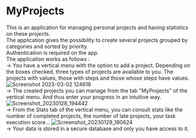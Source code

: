 # MyProjects

This is an application for managing personal projects and having statistics on these projects.        
The application gives the possibility to create several projects grouped by categories and sorted by priority.      
Authentication is required on the app.     
The application works as follows :  
    -> You have a vertical menu with the option to add a project. Depending on the boxes checked, three types of projects are available to you. The projects with values, those with steps and those whose steps have values.             
    ![Screenshot 2023-03-02 124618](https://user-images.githubusercontent.com/102849982/222455251-3f508923-2c21-45b4-80ec-a992c8d952df.png)       
    -> The created projects you can manage from the tab "MyProjects" of the vertical menu. And thus enter your progress in an intuitive way.      
    ![Screenshot_20230128_194442](https://user-images.githubusercontent.com/102849982/222454971-56a92f6f-084e-4bd5-bc32-89b2b451d186.png)                      
    -> From the Stats tab of the vertical menu, you can consult stats like the number of completed projects, the number of late projects, your task execution score...
   ![Screenshot_20230128_180624](https://user-images.githubusercontent.com/102849982/222455769-5a380547-5560-47d8-9902-7745e33e54d5.png)        
   -> Your data is stored in a secure database and only you have access to it.     
